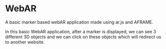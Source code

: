 # WebAR
A basic marker based webAR application made using ar.js and AFRAME.

In this basic WebAR application, after a marker is displayed, we can see 3 different 3D objects and we can click on these objects which will redirect us to another website. 
